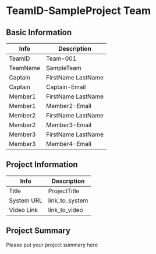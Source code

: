 # TeamID-SampleProject Team

## Basic Information

|   Info      |        Description     |
| ----------- | ---------------------- |
| TeamID      |         Team-001       |
| TeamName    |        SampleTeam      |
| Captain     |   FirstName LastName   |
| Captain     |      Captain-Email     |
| Member1     |   FirstName LastName   |
| Member1     |      Member2-Email     |
| Member2     |   FirstName LastName   |
| Member2     |      Member3-Email     |
| Member3     |   FirstName LastName   |
| Member3     |      Member4-Email     |

## Project Information

|   Info      |        Description     |
| ----------- | ---------------------- |
|  Title      |       ProjectTitle     |
| System URL  |      link_to_system    |
| Video Link  |      link_to_video     |

## Project Summary
Please put your project summary here